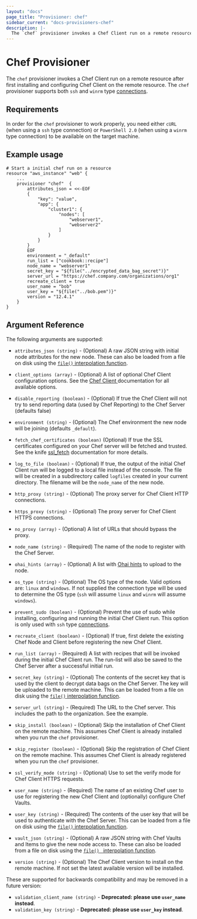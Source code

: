 ```yaml
---
layout: "docs"
page_title: "Provisioner: chef"
sidebar_current: "docs-provisioners-chef"
description: |-
  The `chef` provisioner invokes a Chef Client run on a remote resource after first installing and configuring Chef Client on the remote resource. The `chef` provisioner supports both `ssh` and `winrm` type connections.
---
```


# Chef Provisioner

The `chef` provisioner invokes a Chef Client run on a remote resource after first installing
and configuring Chef Client on the remote resource. The `chef` provisioner supports both `ssh`
and `winrm` type [connections](/docs/provisioners/connection.html).

## Requirements

In order for the `chef` provisioner to work properly, you need either `cURL` (when using
a `ssh` type connection) or `PowerShell 2.0` (when using a `winrm` type connection) to be
available on the target machine.

## Example usage

```
# Start a initial chef run on a resource
resource "aws_instance" "web" {
    ...
    provisioner "chef"  {
        attributes_json = <<-EOF
        {
            "key": "value",
            "app": {
                "cluster1": {
                    "nodes": [
                        "webserver1",
                        "webserver2"
                    ]
                }
            }
        }
        EOF
        environment = "_default"
        run_list = ["cookbook::recipe"]
        node_name = "webserver1"
        secret_key = "${file("../encrypted_data_bag_secret")}"
        server_url = "https://chef.company.com/organizations/org1"
        recreate_client = true
        user_name = "bob"
        user_key = "${file("../bob.pem")}"
        version = "12.4.1"
    }
}
```

## Argument Reference

The following arguments are supported:

* `attributes_json (string)` - (Optional) A raw JSON string with initial node attributes
  for the new node. These can also be loaded from a file on disk using the [`file()`
  interpolation function](/docs/configuration/interpolation.html#file_path_).

* `client_options (array)` - (Optional) A list of optional Chef Client configuration
  options. See the [Chef Client ](https://docs.chef.io/config_rb_client.html) documentation for all available options.

* `disable_reporting (boolean)` - (Optional) If true the Chef Client will not try to send
  reporting data (used by Chef Reporting) to the Chef Server (defaults false)

* `environment (string)` - (Optional) The Chef environment the new node will be joining
  (defaults `_default`).

* `fetch_chef_certificates (boolean)` (Optional) If true the SSL certificates configured
  on your Chef server will be fetched and trusted. See the knife [ssl_fetch](https://docs.chef.io/knife_ssl_fetch.html)
  documentation for more details.

* `log_to_file (boolean)` - (Optional) If true, the output of the initial Chef Client run
  will be logged to a local file instead of the console. The file will be created in a
  subdirectory called `logfiles` created in your current directory. The filename will be
  the `node_name` of the new node.

* `http_proxy (string)` - (Optional) The proxy server for Chef Client HTTP connections.

* `https_proxy (string)` - (Optional) The proxy server for Chef Client HTTPS connections.

* `no_proxy (array)` - (Optional) A list of URLs that should bypass the proxy.

* `node_name (string)` - (Required) The name of the node to register with the Chef Server.

* `ohai_hints (array)` - (Optional) A list with
  [Ohai hints](https://docs.chef.io/ohai.html#hints) to upload to the node.

* `os_type (string)` - (Optional) The OS type of the node. Valid options are: `linux` and
  `windows`. If not supplied the connection type will be used to determine the OS type (`ssh`
  will assume `linux` and `winrm` will assume `windows`).

* `prevent_sudo (boolean)` - (Optional) Prevent the use of sudo while installing, configuring
  and running the initial Chef Client run. This option is only used with `ssh` type
  [connections](/docs/provisioners/connection.html).

* `recreate_client (boolean)` - (Optional) If true, first delete the existing Chef Node and
  Client before registering the new Chef Client.

* `run_list (array)` - (Required) A list with recipes that will be invoked during the initial
  Chef Client run. The run-list will also be saved to the Chef Server after a successful
  initial run.

* `secret_key (string)` - (Optional) The contents of the secret key that is used
  by the client to decrypt data bags on the Chef Server. The key will be uploaded to the remote
  machine.  This can be loaded from a file on disk using the [`file()` interpolation
  function](/docs/configuration/interpolation.html#file_path_).

* `server_url (string)` - (Required) The URL to the Chef server. This includes the path to
  the organization. See the example.

* `skip_install (boolean)` - (Optional) Skip the installation of Chef Client on the remote
  machine. This assumes Chef Client is already installed when you run the `chef`
  provisioner.

* `skip_register (boolean)` - (Optional) Skip the registration of Chef Client on the remote
  machine. This assumes Chef Client is already registered when you run the `chef`
  provisioner.

* `ssl_verify_mode (string)` - (Optional) Use to set the verify mode for Chef Client HTTPS
  requests.

* `user_name (string)` - (Required) The name of an existing Chef user to use for registering
  the new Chef Client and (optionally) configure Chef Vaults.

* `user_key (string)` - (Required) The contents of the user key that will be used to
  authenticate with the Chef Server. This can be loaded from a file on disk using the [`file()`
  interpolation function](/docs/configuration/interpolation.html#file_path_).

* `vault_json (string)` - (Optional) A raw JSON string with Chef Vaults and Items to give
  the new node access to. These can also be loaded from a file on disk using the [`file()
  ` interpolation function](/docs/configuration/interpolation.html#file_path_).

* `version (string)` - (Optional) The Chef Client version to install on the remote machine.
  If not set the latest available version will be installed.

These are supported for backwards compatibility and may be removed in a
future version:

* `validation_client_name (string)` - __Deprecated: please use `user_name` instead__.
* `validation_key (string)` - __Deprecated: please use `user_key` instead__.
